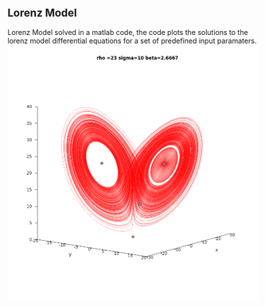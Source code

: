 ## Lorenz Model
Lorenz Model solved in a matlab code, the code plots the solutions to the lorenz model differential equations for a set of predefined input paramaters.
![Alt text](s.png?raw=true "One specific test case")
